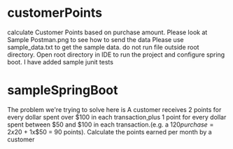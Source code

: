 # customerPoints
calculate Customer Points based on purchase amount.
Please look at Sample Postman.png to see how to send the data
Please use sample_data.txt to get the sample data.
do not run file outside root directory. Open root directory in IDE to run the project and configure spring boot.
I have added sample junit tests
# sampleSpringBoot


The problem we're trying to solve here is
A customer receives 2 points for every dollar spent over $100 in each transaction,plus 1 point for every dollar spent between $50 and $100 in each transaction.(e.g. a $120 purchase = 2x$20 + 1x$50 = 90 points).
Calculate the points earned per month by a customer

